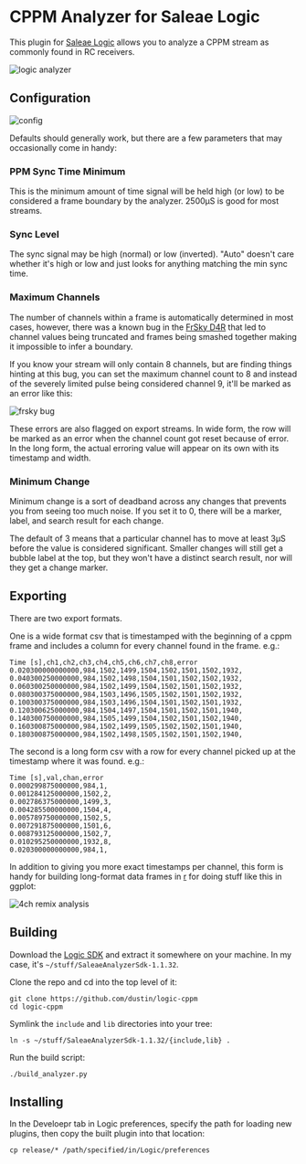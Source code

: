 # CPPM Analyzer for Saleae Logic

This plugin for [Saleae Logic][logic] allows you to analyze a CPPM
stream as commonly found in RC receivers.

![logic analyzer](https://github.com/dustin/logic-cppm/raw/master/docs/ppm-logic.png)

## Configuration

![config](https://github.com/dustin/logic-cppm/raw/master/docs/cfg.png)

Defaults should generally work, but there are a few parameters that
may occasionally come in handy:

### PPM Sync Time Minimum

This is the minimum amount of time signal will be held high (or low)
to be considered a frame boundary by the analyzer.  2500μS is good for
most streams.

### Sync Level

The sync signal may be high (normal) or low (inverted).  "Auto"
doesn't care whether it's high or low and just looks for anything
matching the min sync time.

### Maximum Channels

The number of channels within a frame is automatically determined in
most cases, however, there was a known bug in the
[FrSky D4R][frskybug] that led to channel values being truncated and
frames being smashed together making it impossible to infer a
boundary.

If you know your stream will only contain 8 channels, but are finding
things hinting at this bug, you can set the maximum channel count to 8
and instead of the severely limited pulse being considered channel 9,
it'll be marked as an error like this:

![frsky bug](https://github.com/dustin/logic-cppm/raw/master/docs/frsky_bug.png)

These errors are also flagged on export streams.  In wide form, the
row will be marked as an error when the channel count got reset
because of error.  In the long form, the actual erroring value will
appear on its own with its timestamp and width.

### Minimum Change

Minimum change is a sort of deadband across any changes that prevents
you from seeing too much noise.  If you set it to 0, there will be a
marker, label, and search result for each change.

The default of 3 means that a particular channel has to move at least
3μS before the value is considered significant.  Smaller changes will
still get a bubble label at the top, but they won't have a distinct
search result, nor will they get a change marker.

## Exporting

There are two export formats.

One is a wide format csv that is timestamped with the beginning of a
cppm frame and includes a column for every channel found in the frame.
e.g.:

```csv
Time [s],ch1,ch2,ch3,ch4,ch5,ch6,ch7,ch8,error
0.020300000000000,984,1502,1499,1504,1502,1501,1502,1932,
0.040300250000000,984,1502,1498,1504,1501,1502,1502,1932,
0.060300250000000,984,1502,1499,1504,1502,1501,1502,1932,
0.080300375000000,984,1503,1496,1505,1502,1501,1502,1932,
0.100300375000000,984,1503,1496,1504,1501,1502,1501,1932,
0.120300625000000,984,1504,1497,1504,1501,1502,1501,1940,
0.140300750000000,984,1505,1499,1504,1502,1501,1502,1940,
0.160300875000000,984,1502,1499,1505,1502,1502,1501,1940,
0.180300875000000,984,1502,1498,1505,1502,1501,1502,1940,
```

The second is a long form csv with a row for every channel picked up
at the timestamp where it was found.  e.g.:

```csv
Time [s],val,chan,error
0.000299875000000,984,1,
0.001284125000000,1502,2,
0.002786375000000,1499,3,
0.004285500000000,1504,4,
0.005789750000000,1502,5,
0.007291875000000,1501,6,
0.008793125000000,1502,7,
0.010295250000000,1932,8,
0.020300000000000,984,1,
```

In addition to giving you more exact timestamps per channel, this form
is handy for building long-format data frames in
[r](http://www.r-project.org/) for doing stuff like this in ggplot:

![4ch remix analysis](https://github.com/dustin/logic-cppm/raw/master/docs/4ch.png)

## Building

Download the [Logic SDK][sdk] and extract it somewhere on your
machine.  In my case, it's `~/stuff/SaleaeAnalyzerSdk-1.1.32`.

Clone the repo and cd into the top level of it:

    git clone https://github.com/dustin/logic-cppm
    cd logic-cppm

Symlink the `include` and `lib` directories into your tree:

    ln -s ~/stuff/SaleaeAnalyzerSdk-1.1.32/{include,lib} .

Run the build script:

    ./build_analyzer.py

## Installing

In the Develoepr tab in Logic preferences, specify the path for
loading new plugins, then copy the built plugin into that location:

    cp release/* /path/specified/in/Logic/preferences

[logic]: https://www.saleae.com/downloads
[sdk]: http://support.saleae.com/hc/en-us/articles/201104644-Analyzer-SDK
[frskybug]: http://diydrones.com/profiles/blogs/why-frsky-cppm-signal-is-so-disappointing
